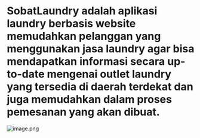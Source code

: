 # SobatLaundry adalah aplikasi laundry berbasis website memudahkan pelanggan yang menggunakan jasa laundry agar bisa mendapatkan informasi secara up-to-date mengenai outlet laundry yang tersedia di daerah terdekat dan juga memudahkan dalam proses pemesanan yang akan dibuat.

![image.png](https://app.diagrams.net/#G1GW6abcQlgDbLZ3GcbeURFgTSg0I-wCRn)
